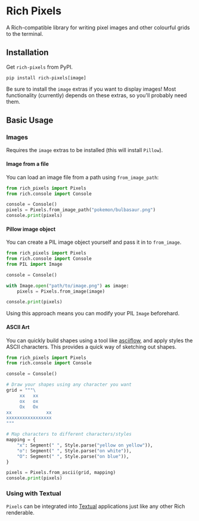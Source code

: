 # Rich Pixels

A Rich-compatible library for writing pixel images and other colourful grids to the
terminal.

## Installation

Get `rich-pixels` from PyPI.

```
pip install rich-pixels[image]
```

Be sure to install the `image` extras if you want to display images!
Most functionality (currently) depends on these extras, so you'll probably need them.

## Basic Usage

### Images

Requires the `image` extras to be installed (this will install `Pillow`).

#### Image from a file

You can load an image file from a path using `from_image_path`:

```python
from rich_pixels import Pixels
from rich.console import Console

console = Console()
pixels = Pixels.from_image_path("pokemon/bulbasaur.png")
console.print(pixels)
```

#### Pillow image object

You can create a PIL image object yourself and pass it in to `from_image`.

```python
from rich_pixels import Pixels
from rich.console import Console
from PIL import Image

console = Console()

with Image.open("path/to/image.png") as image:
    pixels = Pixels.from_image(image)

console.print(pixels)
```

Using this approach means you can modify your PIL `Image` beforehard.

#### ASCII Art

You can quickly build shapes using a tool like [asciiflow](https://asciiflow.com), and
apply styles the ASCII characters. This provides a quick way of sketching out shapes.

```python
from rich_pixels import Pixels
from rich.console import Console

console = Console()

# Draw your shapes using any character you want
grid = """\
     xx   xx
     ox   ox
     Ox   Ox
xx             xx
xxxxxxxxxxxxxxxxx
"""

# Map characters to different characters/styles
mapping = {
    "x": Segment(" ", Style.parse("yellow on yellow")),
    "o": Segment(" ", Style.parse("on white")),
    "O": Segment(" ", Style.parse("on blue")),
}

pixels = Pixels.from_ascii(grid, mapping)
console.print(pixels)
```

### Using with Textual

`Pixels` can be integrated into [Textual](https://github.com/Textualize/textual)
applications just like any other Rich renderable.
